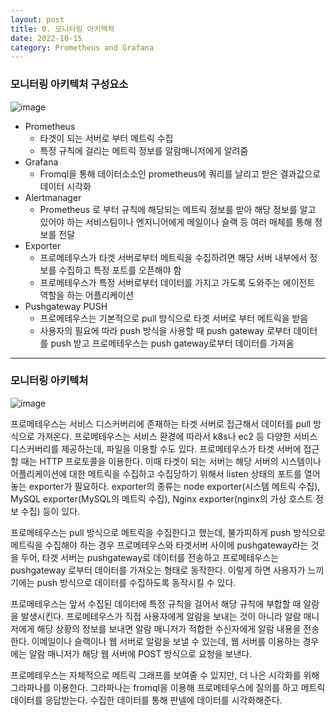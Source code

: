 ```yaml
---
layout: post
title: 0. 모니터링 아키텍처
date: 2022-10-15
category: Prometheus and Grafana 
---
```



### 모니터링 아키텍처 구성요소


![image](https://user-images.githubusercontent.com/61526722/195978053-b0757fe6-0890-4259-9cdd-5e74c466d06a.png)

- Prometheus
  - 타겟이 되는 서버로 부터 메트릭 수집
  - 특정 규칙에 걸리는 메트릭 정보를 알람매니저에게 알려줌
- Grafana
  - Fromql을 통해 데이터소소인 prometheus에 쿼리를 날리고 받은 결과값으로 데이터 시각화
- Alertmanager
  - Prometheus 로 부터 규칙에 해당되는 메트릭 정보를 받아 해당 정보를 알고 있어야 하는 서비스팀이나 엔지니어에게 메일이나 슬랙 등 여러 매체를 통해 정보를 전달
- Exporter
  - 프로메테우스가 타겟 서버로부터 메트릭을 수집하려면 해당 서버 내부에서 정보를 수집하고 특정 포트를 오픈해야 함 
  - 프로메테우스가 특정 서버로부터 데이터를 가지고 가도록 도와주는 에이전트 역할을 하는 어플리케이션
- Pushgateway PUSH
  - 프로메테우스는 기본적으로 pull 방식으로 타겟 서버로 부터 메트릭을 받음
  - 사용자의 필요에 따라 push 방식을 사용할 때 push gateway 로부터 데이터를 push 받고 프로메테우스는 push gateway로부터 데이터를 가져옴

---

### 모니터링 아키텍처


![image](https://user-images.githubusercontent.com/61526722/195978381-1f188064-b57e-4172-a1db-17e47f2393d9.png)

프로메테우스는 서비스 디스커버리에 존재하는 타겟 서버로 접근해서 데이터를 pull 방식으로 가져온다. 프로메테우스는 서비스 환경에 따라서 k8s나 ec2 등 다양한 서비스 디스커버리를 제공하는데, 파일을 이용할 수도 있다. 프로메테우스가 타겟 서버에 접근할 때는 HTTP 프로토콜을 이용한다. 이때 타겟이 되는 서버는 해당 서버의 시스템이나 어플리케이션에 대한 메트릭을 수집하고 수집당하기 위해서 listen 상태의 포트를 열어놓는 exporter가 필요하다. exporter의 종류는 node exporter(시스템 메트릭 수집), MySQL exporter(MySQL의 메트릭 수집), Nginx exporter(nginx의 가상 호스트 정보 수집) 등이 있다. 

프로메테우스는 pull 방식으로 메트릭을 수집한다고 했는데, 불가피하게 push 방식으로 메트릭을 수집해야 하는 경우 프로메테우스와 타겟서버 사이에 pushgateway라는 것을 두어, 타겟 서버는 pushgateway로 데이터를 전송하고 프로메테우스는 pushgateway 로부터 데이터를 가져오는 형태로 동작한다. 이렇게 하면 사용자가 느끼기에는 push 방식으로 데이터를 수집하도록 동작시킬 수 있다. 

프로메테우스는 앞서 수집된 데이터에 특정 규칙을 걸어서 해당 규칙에 부합할 때 알람을 발생시킨다. 프로메테우스가 직접 사용자에게 알람을 보내는 것이 아니라 알람 매니저에게 해당 상황의 정보를 보내면 알람 매니저가 적합한 수신자에게 알람 내용을 전송한다. 이메일이나 슬랙이나 웹 서버로 알람을 보낼 수 있는데, 웹 서버를 이용하는 경우에는 알람 매니저가 해당 웹 서버에 POST 방식으로 요청을 보낸다. 

프로메테우스는 자체적으로 메트릭 그래프를 보여줄 수 있지만, 더 나은 시각화를 위해 그라파나를 이용한다. 그라파나는 fromql을 이용해 프로메테우스에 질의를 하고 메트릭 데이터를 응답받는다. 수집한 데이터를 통해 판넬에 데이터를 시각화해준다. 




